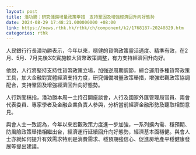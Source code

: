 ```yaml
---
layout: post
title: 潘功勝：研究儲備增量政策舉措　支持鞏固及增強經濟回升向好態勢
date: 2024-08-29 17:48:21.000000000 +08:00
link: https://news.rthk.hk/rthk/ch/component/k2/1768187-20240829.htm
categories: rthk
---
```


人民銀行行長潘功勝表示，今年以來，穩健的貨幣政策靈活適度、精準有效，在2月、5月、7月先後3次實施較大貨幣政策調整，有力支持經濟回升向好。

他說，人行將堅持支持性貨幣政策立場，加強逆周期調節，綜合運用多種貨幣政策工具，加大金融對實體經濟支持力度，研究儲備增量政策舉措，增強宏觀政策協調配合，支持鞏固及增強經濟回升向好態勢。

人行新聞稿指，潘功勝本周一主持召開座談會，人行及國家外匯管理局官員、兩會代表委員、專家學者及金融企業負責人參與，分析當前經濟金融形勢及聽取相關意見。

與會人士一致認為，今年以來宏觀政策力度進一步加強，一系列擴內需、穩預期、防風險政策舉措相繼出台，經濟運行延續回升向好態勢，經濟基本面穩健。與會人士亦就如何提升有效需求特別是消費需求、穩預期強信心、促進房地產平穩健康發展等提出建議。
